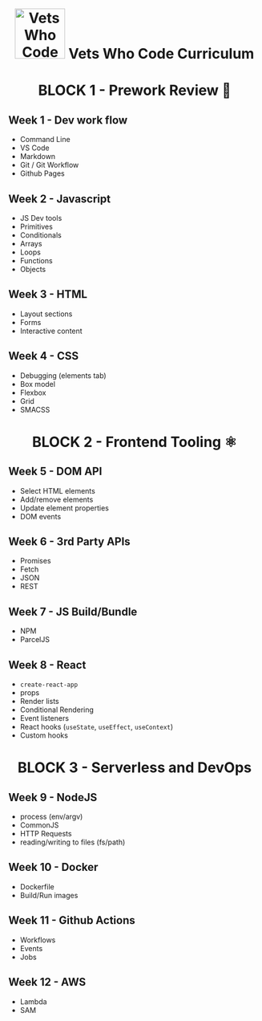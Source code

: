 <h1 align="center"><img src="/images/vwc.gif" alt="Vets Who Code" width="100px" /> Vets Who Code Curriculum </h1>

<h1 align="center">BLOCK   1 - Prework Review 🔧</h1>

## Week 1 - Dev work flow

- Command Line
- VS Code
- Markdown
- Git / Git Workflow
- Github Pages

## Week 2 - Javascript

- JS Dev tools
- Primitives
- Conditionals
- Arrays
- Loops
- Functions
- Objects

## Week 3 - HTML

- Layout sections
- Forms
- Interactive content

## Week 4 - CSS

- Debugging (elements tab)
- Box model
- Flexbox
- Grid
- SMACSS

<h1 align="center">BLOCK 2 - Frontend Tooling ⚛️ </h1>

## Week 5 - DOM API

- Select HTML elements
- Add/remove elements
- Update element properties
- DOM events

## Week 6 - 3rd Party APIs

- Promises
- Fetch
- JSON
- REST

## Week 7 - JS Build/Bundle

- NPM
- ParcelJS

## Week 8 - React

- `create-react-app`
- props
- Render lists
- Conditional Rendering
- Event listeners
- React hooks (`useState`, `useEffect`, `useContext`)
- Custom hooks

<h1 align="center">BLOCK 3 - Serverless and DevOps </h1>

## Week 9 - NodeJS

- process (env/argv)
- CommonJS
- HTTP Requests
- reading/writing to files (fs/path)

## Week 10 - Docker

- Dockerfile
- Build/Run images

## Week 11 - Github Actions

- Workflows
- Events
- Jobs

## Week 12 - AWS

- Lambda
- SAM
